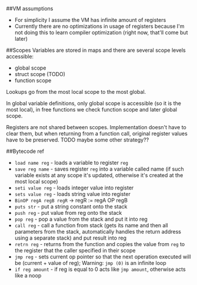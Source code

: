 ##VM assumptions
 - For simplicity I assume the VM has infinite amount of registers
 - Currently there are no optimizations in usage of registers because I'm not doing this to learn compiler optimization (right now, that'll come but later)

##Scopes
Variables are stored in maps and there are several scope levels accessible:
- global scope
- struct scope (TODO)
- function scope

Lookups go from the most local scope to the most global.

In global variable definitions, only global scope is accessible (so it is the most local),
in free functions we check function scope and later global scope.

Registers are not shared between scopes. Implementation doesn't have to clear them, but when returning from a function call, original register values have to be preserved.
TODO maybe some other strategy??

##Bytecode ref
 - `load name reg` - loads a variable to register `reg`
 - `save reg name` - saves register `reg` into a variable called name (if such variable exists at any scope it's updated, otherwise it's created at the most local scope)
 - `seti value reg` - loads integer value into register
 - `sets value reg` - loads string value into register
 - `BinOP regA regB regR` -> regR := regA OP regB
 - `puts str` - put a string constant onto the stack
 - `push reg` - put value from reg onto the stack
 - `pop reg` - pop a value from the stack and put it into reg
 - `call reg` - call a function from stack (gets its name and then all parameters from the stack, automatically handles the return address using a separate stack) and put result into reg
 - `retrn reg` - returns from the function and copies the value from `reg` to the register that the caller specified in their scope
 - `jmp reg` - sets current op pointer so that the next operation executed will be (current + value of reg); Warning: `jmp (0)` is an infinite loop
 - `if reg amount` - if reg is equal to 0 acts like `jmp amount`, otherwise acts like a noop
